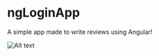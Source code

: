 # ngLoginApp
A simple app made to write reviews using Angular!


![Alt text](/master/Login-App/images/1.JPG?raw=true)